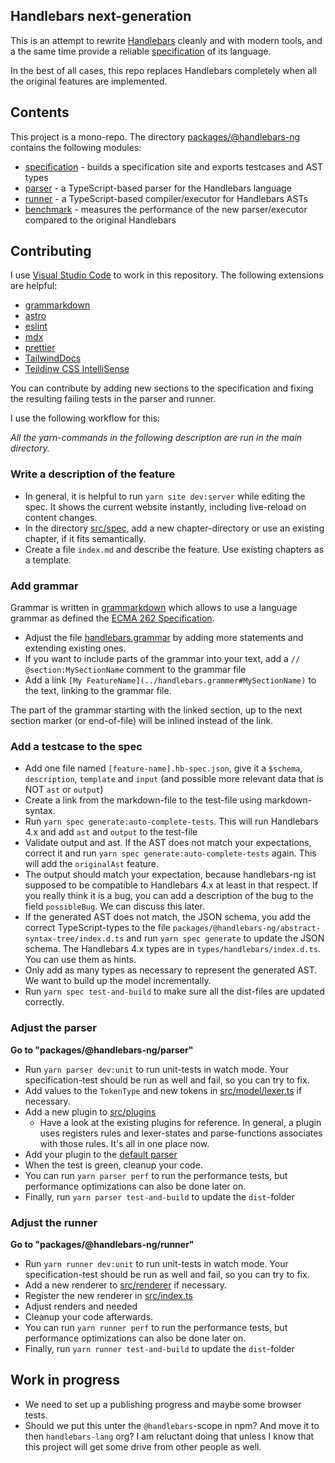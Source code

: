 ## Handlebars next-generation

This is an attempt to rewrite [Handlebars](https://handlebarsjs.com) cleanly and with modern tools,
and a the same time provide a reliable [specification](https://github.com/handlebars-lang/handlebars.js/issues/1277) of its language.

In the best of all cases, this repo replaces Handlebars completely when all the original features are implemented.

## Contents

This project is a mono-repo. The directory [packages/@handlebars-ng](packages/%40handlebars-ng) contains the following modules:

- [specification](packages/%40handlebars-ng/specification) - builds a specification site and exports testcases and AST types
- [parser](packages/%40handlebars-ng/parser/) - a TypeScript-based parser for the Handlebars language
- [runner](packages/%40handlebars-ng/runner/) - a TypeScript-based compiler/executor for Handlebars ASTs
- [benchmark](packages/@handlebars-ng/benchmarks) - measures the performance of the new parser/executor compared to the original Handlebars

## Contributing

I use [Visual Studio Code]() to work in this repository.
The following extensions are helpful:

- [grammarkdown](https://marketplace.visualstudio.com/items?itemName=rbuckton.grammarkdown-vscode)
- [astro](https://marketplace.visualstudio.com/items?itemName=astro-build.astro-vscode)
- [eslint](https://marketplace.visualstudio.com/items?itemName=dbaeumer.vscode-eslint)
- [mdx](https://marketplace.visualstudio.com/items?itemName=unifiedjs.vscode-mdx)
- [prettier](https://marketplace.visualstudio.com/items?itemName=esbenp.prettier-vscode)
- [TailwindDocs](https://marketplace.visualstudio.com/items?itemName=austenc.tailwind-docs)
- [Teildinw CSS IntelliSense](https://marketplace.visualstudio.com/items?itemName=bradlc.vscode-tailwindcss)

You can contribute by adding new sections to the specification and fixing the resulting failing
tests in the parser and runner.

I use the following workflow for this:

_All the yarn-commands in the following description are run in the main directory._

### Write a description of the feature

- In general, it is helpful to run `yarn site dev:server` while editing the spec. It shows the current website
  instantly, including live-reload on content changes.
- In the directory [src/spec](packages/@handlebars-ng/specification/src/spec), add a new chapter-directory or use an existing chapter, if it fits semantically.
- Create a file `index.md` and describe the feature. Use existing chapters as a template.

### Add grammar

Grammar is written in [grammarkdown](https://github.com/rbuckton/grammarkdown) which allows to use a language grammar
as defined the [ECMA 262 Specification](https://262.ecma-international.org/#sec-grammar-notation).

- Adjust the file [handlebars.grammar](packages/@handlebars-ng/specification/src/spec/handlebars.grammar) by adding more
  statements and extending existing ones.
- If you want to include parts of the grammar into your text, add a `// @section:MySectionName` comment to the grammar file
- Add a link `[My FeatureName](../handlebars.grammer#MySectionName)` to the text, linking to the grammar file.

The part of the grammar starting with the linked section, up to the next section marker (or end-of-file) will be inlined
instead of the link.

### Add a testcase to the spec

- Add one file named `[feature-name].hb-spec.json`, give it a `$schema`, `description`, `template` and `input` (and possible more relevant data that is
  NOT `ast` or `output`)
- Create a link from the markdown-file to the test-file using markdown-syntax.
- Run `yarn spec generate:auto-complete-tests`. This will run Handlebars 4.x and add `ast` and `output` to the test-file
- Validate output and ast. If the AST does not match your expectations, correct it and run `yarn spec generate:auto-complete-tests` again. This will add the `originalAst` feature.
- The output should match your expectation, because handlebars-ng ist supposed to be compatible to Handlebars 4.x at least in that respect. If you really think it is a bug, you can add a description of the bug to the field `possibleBug`. We can discuss this later.
- If the generated AST does not match, the JSON schema, you add the correct TypeScript-types to the file `packages/@handlebars-ng/abstract-syntax-tree/index.d.ts` and run `yarn spec generate` to update the JSON schema. The Handlebars 4.x types are in `types/handlebars/index.d.ts`. You can use them as hints.
- Only add as many types as necessary to represent the generated AST. We want to build up the model incrementally.
- Run `yarn spec test-and-build` to make sure all the dist-files are updated correctly.

### Adjust the parser

**Go to "packages/@handlebars-ng/parser"**

- Run `yarn parser dev:unit` to run unit-tests in watch mode. Your specification-test should be run as well and fail, so you can try to fix.
- Add values to the `TokenType` and new tokens in [src/model/lexer.ts](packages/@handlebars-ng/parser/src/model/lexer.ts) if necessary.
- Add a new plugin to [src/plugins](packages/@handlebars-ng/parser/src/plugins/)
  - Have a look at the existing plugins for reference. In general, a plugin
    uses registers rules and lexer-states and parse-functions associates with those
    rules. It's all in one place now.
- Add your plugin to the [default parser](packages/@handlebars-ng/parser/src/index.ts)
- When the test is green, cleanup your code.
- You can run `yarn parser perf` to run the performance tests, but performance optimizations can also be done later on.
- Finally, run `yarn parser test-and-build` to update the `dist`-folder

### Adjust the runner

**Go to "packages/@handlebars-ng/runner"**

- Run `yarn runner dev:unit` to run unit-tests in watch mode. Your specification-test should be run as well and fail, so you can try to fix.
- Add a new renderer to [src/renderer](packages/@handlebars-ng/runner/src/renderer) if necessary.
- Register the new renderer in [src/index.ts](packages/@handlebars-ng/runner/src/index.ts)
- Adjust renders and needed
- Cleanup your code afterwards.
- You can run `yarn runner perf` to run the performance tests, but performance optimizations can also be done later on.
- Finally, run `yarn runner test-and-build` to update the `dist`-folder

## Work in progress

- We need to set up a publishing progress and maybe some browser tests.
- Should we put this unter the `@handlebars`-scope in npm? And move it to then `handlebars-lang` org? I am reluctant doing that unless I know that this project will get some drive from other people as well.

